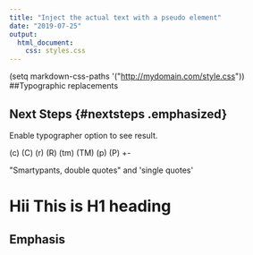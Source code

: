 ```yaml
---
title: "Inject the actual text with a pseudo element"
date: "2019-07-25"
output:
  html_document:
    css: styles.css
---
```



(setq markdown-css-paths '("http://mydomain.com/style.css"))
##Typographic replacements

## Next Steps {#nextsteps .emphasized}

Enable typographer option to see result.

(c) (C) (r) (R) (tm) (TM) (p) (P) +-


"Smartypants, double quotes" and 'single quotes'
<h1 class="headings"> Hii This is H1 heading</h1>

## Emphasis

